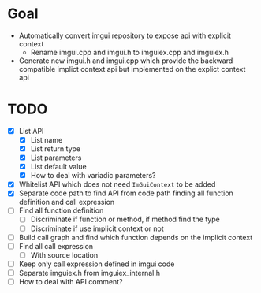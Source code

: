 # Goal
- Automatically convert imgui repository to expose api with explicit context
  - Rename imgui.cpp and imgui.h to imguiex.cpp and imguiex.h
- Generate new imgui.h and imgui.cpp which provide the backward compatible implict context api but implemented on the explict context api

# TODO

- [X] List API
  - [X] List name
  - [X] List return type
  - [X] List parameters
  - [X] List default value
  - [X] How to deal with variadic parameters?
- [X] Whitelist API which does not need `ImGuiContext` to be added
- [X] Separate code path to find API from code path finding all function definition and call expression
- [ ] Find all function definition
  - [ ] Discriminate if function or method, if method find the type
  - [ ] Discriminate if use implicit context or not
- [ ] Build call graph and find which function depends on the implicit context
- [ ] Find all call expression
  - [ ] With source location
- [ ] Keep only call expression defined in imgui code
- [ ] Separate imguiex.h from imguiex_internal.h
- [ ] How to deal with API comment?
